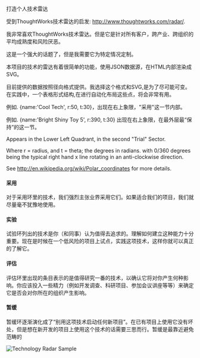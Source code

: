 打造个人技术雷达

受到ThoughtWorks技术雷达的启发: http://www.thoughtworks.com/radar/.

我非常喜欢ThoughtWorks技术雷达。但是它是针对所有客户，跨产业、跨组织的平均成熟度和风险厌恶。

这是一个强大的话题了，但是我需要它为特定情况定制。

本项目的技术的雷达有着很简单的功能，使用JSON数据源，在HTML内部渲染成SVG。

目前提供的数据按照径向格式提供。我选择这个格式和SVG,是为了尽可能可变。在实践中，一个表格形式结构,在进行自动化布局这些点，将会非常有用。

例如. {name:'Cool Tech', r:50, t:30}，出现在右上象限，"采用"这一节内部。

例如. {name:'Bright Shiny Toy 5', r:390, t:30} 出现在右上象限，在最外层最“保持”的这一节。

Appears in the Lower Left Quadrant, in the second "Trial" Sector.

Where r = radius, and t = theta; the degrees in radians. with 0/360 degrees being the typical right hand x line rotating in an anti-clockwise direction.

See http://en.wikipedia.org/wiki/Polar_coordinates for more details.

<h4>采用</h4>
对于采用环里的技术，我们强烈主张业界采用它们。如果适合我们的项目，我们就尽量毫不犹豫地使用。
<h4>实验</h4>
试验环列出的技术是你（和同事）认为值得去追求的。理解如何建立这种能力十分重要。现在是时候在一个低风险的项目上试点，实践这项技术，这样你就可以真正的了解它。
<h4>评估</h4>
评估环里出现的条目表示的是值得研究一番的技术，以确认它将对你产生何种影响。你应该投入一些精力（例如开发调查、科研项目、参加会议讲座等等）来确定它是否会对你所在的组织产生影响。
<h4>暂缓</h4>
暂缓环逐渐演化成了“别用这项技术启动任何新项目”。在已有项目上使用它没有坏处，但是想在新开发的项目上使用这个技术的话需要三思而行。暂缓是最靠近避免范畴的


![Technology Radar Sample](/techradar_example.png?raw=true)
